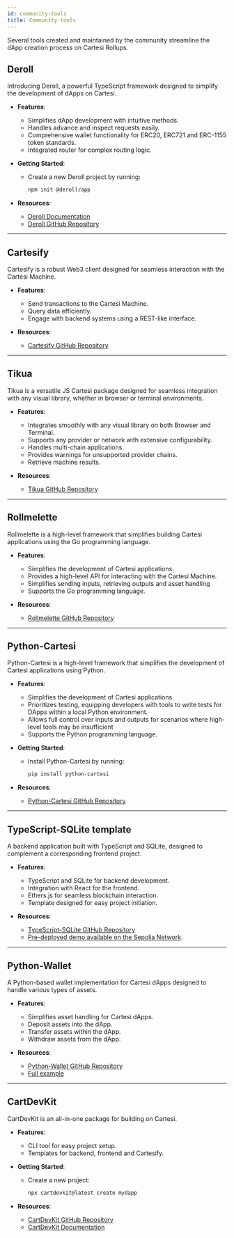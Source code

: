 ```yaml
---
id: community-tools
title: Community tools
---
```


Several tools created and maintained by the community streamline the dApp creation process on Cartesi Rollups.

## Deroll

Introducing Deroll, a powerful TypeScript framework designed to simplify the development of dApps on Cartesi.

- **Features**:

  - Simplifies dApp development with intuitive methods.
  - Handles advance and inspect requests easily.
  - Comprehensive wallet functionality for ERC20, ERC721 and ERC-1155 token standards.
  - Integrated router for complex routing logic.

- **Getting Started**:

  - Create a new Deroll project by running:
    ```bash
    npm init @deroll/app
    ```

- **Resources**:
  - [Deroll Documentation](https://deroll.dev)
  - [Deroll GitHub Repository](https://github.com/tuler/deroll)

---

## Cartesify

Cartesify is a robust Web3 client designed for seamless interaction with the Cartesi Machine.

- **Features**:

  - Send transactions to the Cartesi Machine.
  - Query data efficiently.
  - Engage with backend systems using a REST-like interface.

- **Resources**:
  - [Cartesify GitHub Repository](https://github.com/Calindra/cartesify)

---

## Tikua

Tikua is a versatile JS Cartesi package designed for seamless integration with any visual library, whether in browser or terminal environments.

- **Features**:

  - Integrates smoothly with any visual library on both Browser and Terminal.
  - Supports any provider or network with extensive configurability.
  - Handles multi-chain applications.
  - Provides warnings for unsupported provider chains.
  - Retrieve machine results.

- **Resources**:

  - [Tikua GitHub Repository](https://github.com/doiim/tikua)

---

## Rollmelette

Rollmelette is a high-level framework that simplifies building Cartesi applications using the Go programming language.

- **Features**:

  - Simplifies the development of Cartesi applications.
  - Provides a high-level API for interacting with the Cartesi Machine.
  - Simplifies sending inputs, retrieving outputs and asset handling
  - Supports the Go programming language.

- **Resources**:
  - [Rollmelette GitHub Repository](https://github.com/rollmelette/rollmelette)

---

## Python-Cartesi

Python-Cartesi is a high-level framework that simplifies the development of Cartesi applications using Python.

- **Features**:

  - Simplifies the development of Cartesi applications.
  - Prioritizes testing, equipping developers with tools to write tests for DApps within a local Python environment.
  - Allows full control over inputs and outputs for scenarios where high-level tools may be insufficient
  - Supports the Python programming language.

- **Getting Started**:
  - Install Python-Cartesi by running:
    ```bash
    pip install python-cartesi
    ```
- **Resources**:
  - [Python-Cartesi GitHub Repository](https://github.com/prototyp3-dev/python-cartesi)

---

## TypeScript-SQLite template

A backend application built with TypeScript and SQLite, designed to complement a corresponding frontend project.

- **Features**:

  - TypeScript and SQLite for backend development.
  - Integration with React for the frontend.
  - Ethers.js for seamless blockchain interaction.
  - Template designed for easy project initiation.

- **Resources**:
  - [TypeScript-SQLite GitHub Repository](https://github.com/doiim/cartesi-ts-sqlite)
  - [Pre-deployed demo available on the Sepolia Network](https://doiim.github.io/cartesi-ts-react-sqlite/).

---

## Python-Wallet

A Python-based wallet implementation for Cartesi dApps designed to handle various types of assets.

- **Features**:

  - Simplifies asset handling for Cartesi dApps.
  - Deposit assets into the dApp.
  - Transfer assets within the dApp.
  - Withdraw assets from the dApp.

- **Resources**:
  - [Python-Wallet GitHub Repository](https://github.com/jplgarcia/python-wallet/tree/main)
  - [Full example](https://github.com/jplgarcia/python-wallet/blob/main/dapp.py)

---

## CartDevKit

CartDevKit is an all-in-one package for building on Cartesi.

- **Features**:

  - CLI tool for easy project setup.
  - Templates for backend, frontend and Cartesify.

- **Getting Started**:

  - Create a new project:
    ```bash
    npx cartdevkit@latest create mydapp
    ```

- **Resources**:
  - [CartDevKit GitHub Repository](https://github.com/gconnect/cartdev-kit)
  - [CartDevKit Documentation](https://africlab.gitbook.io/cartdevkit)
